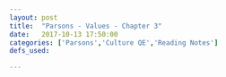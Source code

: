 ```yaml
---
layout: post
title:  "Parsons - Values - Chapter 3"
date:   2017-10-13 17:50:00
categories: ['Parsons','Culture QE','Reading Notes']
defs_used:

---
```

